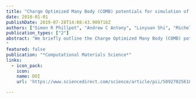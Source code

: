 ```yaml
---
title: "Charge Optimized Many Body (COMB) potentials for simulation of nuclear fuel and clad"
date: 2018-01-01
publishDate: 2019-07-28T14:08:43.909716Z
authors: ["Simon R Phillpot", "Andrew C Antony", "Linyuan Shi", "Michele L Fullarton", "Tao Liang", "Susan B Sinnott", "Yongfeng Zhang", "S Bulent Biner"]
publication_types: ["2"]
abstract: "We briefly outline the Charge Optimized Many Body (COMB) potential formalism, which enables the molecular dynamics simulation of complex materials structures in which multiple types of bonding (metallic, covalent, ionic and secondary bonding) coexist. We illustrate its capabilities to address critical issues in the area of nuclear fuel. In particular, we look at U, UO2 and the process of oxidation of U. Further, we characterize the mechanical behavior of Zr, representing LWR clad, and explore the effects of oxidation and hydridation on the mechanical response and briefly illustrate the capabilities of COMB simulations of corrosion. Finally, we briefly assess the materials fidelity of the COMB approach by examining the COMB description for the Zr-H system.
"
featured: false
publication: "*Computational Materials Science*"
links:
  - icon_pack: 
    icon: 
    name: DOI
    url: 'https://www.sciencedirect.com/science/article/pii/S0927025618301307'

---
```


